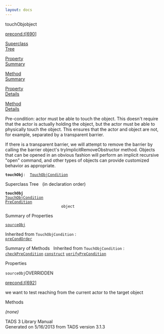 ```yaml
---
layout: docs
---
```

<span class="title">touchObj</span><span class="type">object</span>

[precond.t](../file/precond.t.html)\[[690](../source/precond.t.html#690)\]

[Superclass  
Tree](#_SuperClassTree_)

[Property  
Summary](#_PropSummary_)

[Method  
Summary](#_MethodSummary_)

[Property  
Details](#_Properties_)

[Method  
Details](#_Methods_)



Pre-condition: actor must be able to touch the object. This doesn't
require that the actor is actually holding the object, but the actor
must be able to physically touch the object. This ensures that the actor
and object are not, for example, separated by a transparent barrier.

If there is a transparent barrier, we will attempt to remove the barrier
by calling the barrier object's tryImplicitRemoveObstructor method.
Objects that can be opened in an obvious fashion will perform an
implicit recursive "open" command, and other types of objects can
provide customized behavior as appropriate.

**`touchObj`**` :   `[`TouchObjCondition`](../object/TouchObjCondition.html)



<span id="_SuperClassTree_"></span>



<span class="hdln">Superclass Tree</span>   (in declaration order)



**`touchObj`**  
[`TouchObjCondition`](../object/TouchObjCondition.html)  
[`PreCondition`](../object/PreCondition.html)  
`                         object`  
<span id="_PropSummary_"></span>



<span class="hdln">Summary of Properties</span>  



[`sourceObj`](#sourceObj)

Inherited from `TouchObjCondition` :  
[`preCondOrder`](../object/TouchObjCondition.html#preCondOrder)



<span id="_MethodSummary_"></span>



<span class="hdln">Summary of Methods</span>  
Inherited from `TouchObjCondition` :  
[`checkPreCondition`](../object/TouchObjCondition.html#checkPreCondition) [`construct`](../object/TouchObjCondition.html#construct) [`verifyPreCondition`](../object/TouchObjCondition.html#verifyPreCondition)



<span id="_Properties_"></span>



<span class="hdln">Properties</span>  



<span id="sourceObj"></span>

`sourceObj`<span class="rem">OVERRIDDEN</span>

[precond.t](../file/precond.t.html)\[[692](../source/precond.t.html#692)\]



we want to test reaching from the current actor to the target object



<span id="_Methods_"></span>



<span class="hdln">Methods</span>  



*(none)*



TADS 3 Library Manual  
Generated on 5/16/2013 from TADS version 3.1.3


